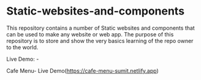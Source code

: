 # Static-websites-and-components
This repository contains a number of Static websites and components that can be used to make any website or web app. The purpose of this repository is to store and show the very basics learning of the repo owner to the world.


Live Demo: - 

Cafe Menu- Live Demo(https://cafe-menu-sumit.netlify.app)
